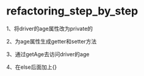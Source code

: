 # refactoring_step_by_step

1、将driver的age属性改为private的

2、为age属性生成getter和setter方法

3、通过getAge去访问driver的age

4、在else后面加上{}